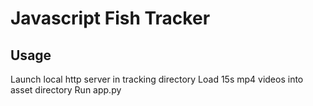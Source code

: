# Javascript Fish Tracker

## Usage

Launch local http server in tracking directory
Load 15s mp4 videos into asset directory
Run app.py
